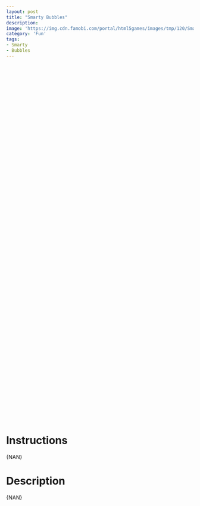 ```yaml
---
layout: post
title: "Smarty Bubbles"
description:  
image: 'https://img.cdn.famobi.com/portal/html5games/images/tmp/120/SmartyBubbles20160620Teaser.jpg?v=0.2-88b001d1'
category: 'Fun'
tags:
- Smarty
- Bubbles
---
```


<div>
<iframe id="fg-frame-smarty-bubbles" width="640" height="955" data-aspect-ratio="0.67" src="" frameborder="0"></iframe><script>(function(d, url, fgJS, firstJS){fgJS = d.createElement('script');firstJS=d.getElementsByTagName('script')[0];fgJS.src=url;fgJS.onload=function() {var fg_frame=document.getElementById('fg-frame-smarty-bubbles');var fg_url='https://play.famobi.com/smarty-bubbles/A-6MHXB';var mobileRedirect=false;var mobileTablet=false;famobi_embedFrame(fg_frame, fg_url, mobileRedirect, mobileTablet);};firstJS.parentNode.insertBefore(fgJS, firstJS);})(document, 'https://games.cdn.famobi.com/html5games/plugins/embed.js?v=2.1')</script>
</div>

# Instructions

{NAN}

# Description

{NAN}
